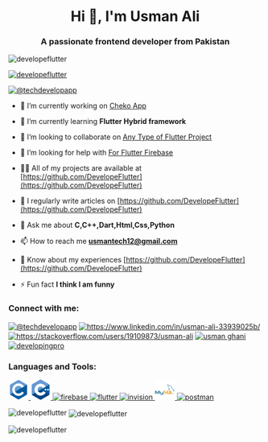 <h1 align="center">Hi 👋, I'm Usman Ali</h1>
<h3 align="center">A passionate frontend developer from Pakistan</h3>

<p align="left"> <img src="https://komarev.com/ghpvc/?username=developeflutter&label=Profile%20views&color=0e75b6&style=flat" alt="developeflutter" /> </p>

<p align="left"> <a href="https://github.com/ryo-ma/github-profile-trophy"><img src="https://github-profile-trophy.vercel.app/?username=developeflutter" alt="developeflutter" /></a> </p>

<p align="left"> <a href="https://twitter.com/@techdevelopapp" target="blank"><img src="https://img.shields.io/twitter/follow/@techdevelopapp?logo=twitter&style=for-the-badge" alt="@techdevelopapp" /></a> </p>

- 🔭 I’m currently working on [Cheko App](https://github.com/DevelopeFlutter)

- 🌱 I’m currently learning **Flutter Hybrid framework**

- 👯 I’m looking to collaborate on [Any Type of Flutter Project](https://github.com/DevelopeFlutter)

- 🤝 I’m looking for help with [For Flutter Firebase](https://github.com/DevelopeFlutter)

- 👨‍💻 All of my projects are available at [https://github.com/DevelopeFlutter](https://github.com/DevelopeFlutter)

- 📝 I regularly write articles on [https://github.com/DevelopeFlutter](https://github.com/DevelopeFlutter)

- 💬 Ask me about **C,C++,Dart,Html,Css,Python**

- 📫 How to reach me **usmantech12@gmail.com**

- 📄 Know about my experiences [https://github.com/DevelopeFlutter](https://github.com/DevelopeFlutter)

- ⚡ Fun fact **I think I am funny**

<h3 align="left">Connect with me:</h3>
<p align="left">
<a href="https://twitter.com/@techdevelopapp" target="blank"><img align="center" src="https://raw.githubusercontent.com/rahuldkjain/github-profile-readme-generator/master/src/images/icons/Social/twitter.svg" alt="@techdevelopapp" height="30" width="40" /></a>
<a href="https://linkedin.com/in/https://www.linkedin.com/in/usman-ali-33939025b/" target="blank"><img align="center" src="https://raw.githubusercontent.com/rahuldkjain/github-profile-readme-generator/master/src/images/icons/Social/linked-in-alt.svg" alt="https://www.linkedin.com/in/usman-ali-33939025b/" height="30" width="40" /></a>
<a href="https://stackoverflow.com/users/https://stackoverflow.com/users/19109873/usman-ali" target="blank"><img align="center" src="https://raw.githubusercontent.com/rahuldkjain/github-profile-readme-generator/master/src/images/icons/Social/stack-overflow.svg" alt="https://stackoverflow.com/users/19109873/usman-ali" height="30" width="40" /></a>
<a href="https://fb.com/usman ghani" target="blank"><img align="center" src="https://raw.githubusercontent.com/rahuldkjain/github-profile-readme-generator/master/src/images/icons/Social/facebook.svg" alt="usman ghani" height="30" width="40" /></a>
<a href="https://instagram.com/developingpro" target="blank"><img align="center" src="https://raw.githubusercontent.com/rahuldkjain/github-profile-readme-generator/master/src/images/icons/Social/instagram.svg" alt="developingpro" height="30" width="40" /></a>
</p>

<h3 align="left">Languages and Tools:</h3>
<p align="left"> <a href="https://www.cprogramming.com/" target="_blank" rel="noreferrer"> <img src="https://raw.githubusercontent.com/devicons/devicon/master/icons/c/c-original.svg" alt="c" width="40" height="40"/> </a> <a href="https://www.w3schools.com/cpp/" target="_blank" rel="noreferrer"> <img src="https://raw.githubusercontent.com/devicons/devicon/master/icons/cplusplus/cplusplus-original.svg" alt="cplusplus" width="40" height="40"/> </a> <a href="https://firebase.google.com/" target="_blank" rel="noreferrer"> <img src="https://www.vectorlogo.zone/logos/firebase/firebase-icon.svg" alt="firebase" width="40" height="40"/> </a> <a href="https://flutter.dev" target="_blank" rel="noreferrer"> <img src="https://www.vectorlogo.zone/logos/flutterio/flutterio-icon.svg" alt="flutter" width="40" height="40"/> </a> <a href="https://www.invisionapp.com/" target="_blank" rel="noreferrer"> <img src="https://www.vectorlogo.zone/logos/invisionapp/invisionapp-icon.svg" alt="invision" width="40" height="40"/> </a> <a href="https://www.mysql.com/" target="_blank" rel="noreferrer"> <img src="https://raw.githubusercontent.com/devicons/devicon/master/icons/mysql/mysql-original-wordmark.svg" alt="mysql" width="40" height="40"/> </a> <a href="https://postman.com" target="_blank" rel="noreferrer"> <img src="https://www.vectorlogo.zone/logos/getpostman/getpostman-icon.svg" alt="postman" width="40" height="40"/> </a> </p>

<p><img align="left" src="https://github-readme-stats.vercel.app/api/top-langs?username=developeflutter&show_icons=true&locale=en&layout=compact" alt="developeflutter" /></p>

<p>&nbsp;<img align="center" src="https://github-readme-stats.vercel.app/api?username=developeflutter&show_icons=true&locale=en" alt="developeflutter" /></p>

<p><img align="center" src="https://github-readme-streak-stats.herokuapp.com/?user=developeflutter&" alt="developeflutter" /></p>

